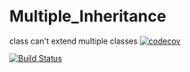 # Multiple_Inheritance
class can't extend multiple classes
[![codecov](https://codecov.io/gh/raje1reddy/Multiple_Inheritance/branch/master/graph/badge.svg)](https://codecov.io/gh/raje1reddy/Multiple_Inheritance)

[![Build Status](https://travis-ci.org/raje1reddy/Multiple_Inheritance.svg?branch=master)](https://travis-ci.org/raje1reddy/Multiple_Inheritance)
